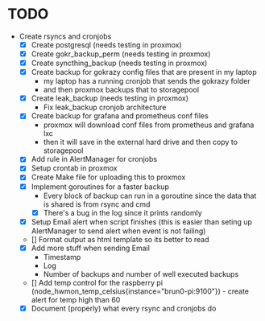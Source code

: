 # TODO

- Create rsyncs and cronjobs
  - [x] Create postgresql (needs testing in proxmox)
  - [x] Create gokr_backup_perm (needs testing in proxmox)
  - [x] Create syncthing_backup (needs testing in proxmox)
  - [x] Create backup for gokrazy config files that are present in my laptop
	- my laptop has a running cronjob that sends the gokrazy folder
	- and then proxmox backups that to storagepool
  - [x] Create leak_backup (needs testing in proxmox)
	- Fix leak_backup cronjob architecture
  - [x] Create backup for grafana and prometheus conf files
	- proxmox will download conf files from prometheus and grafana lxc
	- then it will save in the external hard drive and then copy to storagepool
  - [x] Add rule in AlertManager for cronjobs
  - [x] Setup crontab in proxmox
  - [x] Create Make file for uploading this to proxmox
  - [x] Implement goroutines for a faster backup
	- Every block of backup can run in a goroutine since the data that is shared is from rsync and cmd
	- [x] There's a bug in the log since it prints randomly
  - [x] Setup Email alert when script finishes (this is easier than seting up AlertManager to send alert when event is not failing)
  - [] Format output as html template so its better to read
  - [x] Add more stuff when sending Email
	- Timestamp
	- Log
	- Number of backups and number of well executed backups
  - [] Add temp control for the raspberry pi (node_hwmon_temp_celsius{instance="brun0-pi:9100"}) - create alert for temp high than 60
  - [x] Document (properly) what every rsync and cronjobs do
